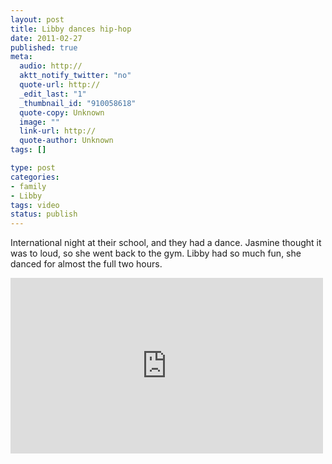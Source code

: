 ```yaml
--- 
layout: post
title: Libby dances hip-hop
date: 2011-02-27
published: true
meta: 
  audio: http://
  aktt_notify_twitter: "no"
  quote-url: http://
  _edit_last: "1"
  _thumbnail_id: "910058618"
  quote-copy: Unknown
  image: ""
  link-url: http://
  quote-author: Unknown
tags: []

type: post
categories: 
- family
- Libby
tags: video
status: publish
---
```

International night at their school, and they had a dance. Jasmine thought it was to loud, so she went back to the gym. Libby had so much fun, she danced for almost the full two hours.

<iframe src="http://player.vimeo.com/video/20414110?color=0" frameborder="0" height="281" width="500"></iframe>
